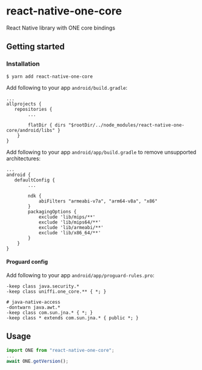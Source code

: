 # react-native-one-core

React Native library with ONE core bindings

## Getting started

### Installation

`$ yarn add react-native-one-core`

Add following to your app `android/build.gradle`:

```
...
allprojects {
   repositories {
        ...

        flatDir { dirs "$rootDir/../node_modules/react-native-one-core/android/libs" }
    }
}
```

Add following to your app `android/app/build.gradle` to remove unsupported architectures:

```
...
android {
   defaultConfig {
        ...

        ndk {
            abiFilters "armeabi-v7a", "arm64-v8a", "x86"
        }
        packagingOptions {
            exclude 'lib/mips/**'
            exclude 'lib/mips64/**'
            exclude 'lib/armeabi/**'
            exclude 'lib/x86_64/**'
        }
    }
}
```

#### Proguard config

Add following to your app `android/app/proguard-rules.pro`:

```
-keep class java.security.*
-keep class uniffi.one_core.** { *; }

# java-native-access
-dontwarn java.awt.*
-keep class com.sun.jna.* { *; }
-keep class * extends com.sun.jna.* { public *; }
```

## Usage

```javascript
import ONE from "react-native-one-core";
...
await ONE.getVersion();
```
